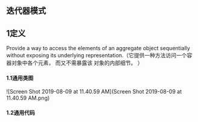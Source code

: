 ## 迭代器模式

## 1定义

Provide a way to access the elements of an aggregate object sequentially without exposing its
underlying representation.（它提供一种方法访问一个容器对象中各个元素， 而又不需暴露该
对象的内部细节。 ）

#### 1.1通用类图

![Screen Shot 2019-08-09 at 11.40.59 AM](Screen Shot 2019-08-09 at 11.40.59 AM.png)

#### 1.2通用代码

```java

```

```java

```

```java

```

```java

```

```java

```

```java

```

```java

```

```java

```

##### 



#####  